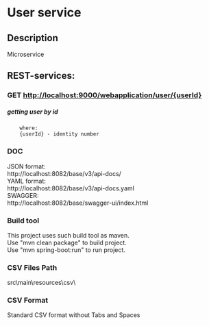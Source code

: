 # User service

## Description
Microservice

## REST-services:
        
### GET [http://localhost:9000/webapplication/user/{userId}](http://localhost:9000/webapplication/user/{userId})
##### getting user by id

        where:
        {userId} - identity number

### DOC
JSON format:<br/>
http://localhost:8082/base/v3/api-docs/<br/>
YAML format:<br/>
http://localhost:8082/base/v3/api-docs.yaml<br/>
SWAGGER:<br/>
http://localhost:8082/base/swagger-ui/index.html<br/>

### Build tool        
This project uses such build tool as maven.<br/>
Use "mvn clean package" to build project.<br/>
Use "mvn spring-boot:run" to run project.

### CSV Files Path
src\main\resources\csv\

### CSV Format
Standard CSV format without Tabs and Spaces